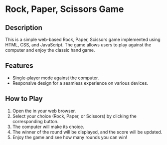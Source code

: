 # Rock, Paper, Scissors Game

## Description

This is a simple web-based Rock, Paper, Scissors game implemented using HTML, CSS, and JavaScript. The game allows users to play against the computer and enjoy the classic hand game.

## Features

- Single-player mode against the computer.
- Responsive design for a seamless experience on various devices.

## How to Play

1. Open the in your web browser.
2. Select your choice (Rock, Paper, or Scissors) by clicking the corresponding button.
3. The computer will make its choice.
4. The winner of the round will be displayed, and the score will be updated.
5. Enjoy the game and see how many rounds you can win!
